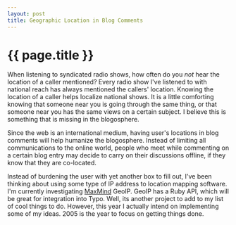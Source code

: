 ```yaml
--- 
layout: post
title: Geographic Location in Blog Comments
---
```


{{ page.title }}
================

When listening to syndicated radio shows, how often do you *_not_* hear the location of a caller mentioned? Every radio show I've listened to with national reach has always mentioned the callers' location.  Knowing the location of a caller helps localize national shows.  It is a little comforting knowing that someone near you is going through the same thing, or that someone near you has the same views on a certain subject.  I believe this is something that is missing in the blogosphere. 
 
Since the web is an international medium, having user's locations in blog comments will help humanize the blogosphere.  Instead of limiting all communications to the online world, people who meet while commenting on a certain blog entry may decide to carry on their discussions offline,  if they know that they are co-located. 
 
Instead of burdening the user with yet another box to fill out, I've been thinking about using some type of IP address to location mapping software.  I'm currently investigating [MaxMind](http://www.maxmind.com/) GeoIP.  GeoIP has a Ruby API, which will be great for integration into Typo.  Well, its another project to add to my list of cool things to do.  However, this year I actually intend on implementing some of my ideas.  2005 is the year to focus on getting things done.

